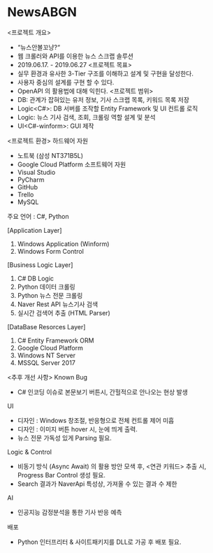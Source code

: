 # NewsABGN

<프로젝트 개요>
  - “뉴스안볼꼬냥?“
  - 웹 크롤러와 API를 이용한 뉴스 스크랩 솔루션
  - 2019.06.17. - 2019.06.27
<프로젝트 목표>
  - 실무 환경과 유사한 3-Tier 구조를 이해하고 설계 및 구현을 달성한다.
  - 사용자 중심의 설계를 구현 할 수 있다.
  - OpenAPI 의 활용법에 대해 익힌다.
<프로젝트 범위>
  - DB<MySQL>: 관계가 잡혀있는 유저 정보, 기사 스크랩 목록, 키워드 목록 저장
  - Logic<C#>: DB 서버를 조작할 Entity Framework 및 UI 컨트롤 로직
  - Logic<Python>: 뉴스 기사 검색, 조회, 크롤링 역할 설계 및 분석
  - UI<C#-winform>: GUI 제작
  
<프로젝트 환경>
   하드웨어 자원
  - 노트북 (삼성 NT371B5L)
  - Google Cloud Platform
   소프트웨어 자원
  - Visual Studio
  - PyCharm
  - GitHub
  - Trello
  - MySQL
  
 주요 언어 : C#, Python
  
  [Application Layer]
1. Windows Application (Winform)
2. Windows Form Control

[Business Logic Layer]
1. C# DB Logic
2. Python 데이터 크롤링
3. Python 뉴스 전문 크롤링
4. Naver Rest API 뉴스기사 검색
5. 실시간 검색어 추출 (HTML Parser)

[DataBase Resorces Layer]
1. C# Entity Framework ORM
2. Google Cloud Platform
3. Windows NT Server
4. MSSQL Server 2017

<추후 개선 사항>
Known Bug
 - C# 인코딩 이슈로 본문보기 버튼시, 간헐적으로 안나오는 현상 발생
 
UI
 - 디자인 : Windows 창조절, 반응형으로 전체 컨트롤 제어 미흡
 - 디자인 : 이미지 버튼 hover 시, 눈에 띄게 출력.
 - 뉴스 전문 가독성 있게 Parsing 필요.

Logic & Control
 - 비동기 방식 (Async Await) 의 활용 방안 모색 후, <연관 키워드> 추출 시, Progress Bar Control 생성 필요.
 - Search 결과가 NaverApi 특성상, 가져올 수 있는 결과 수 제한
 
AI
 - 인공지능 감정분석을 통한 기사 반응 예측

배포
 - Python 인터프리터 & 사이트패키지를 DLL로 가공 후 배포 필요.
